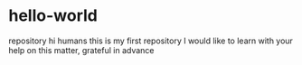 # hello-world
repository
hi humans
this is my first repository
I would like to learn with your help on this matter, grateful in advance
